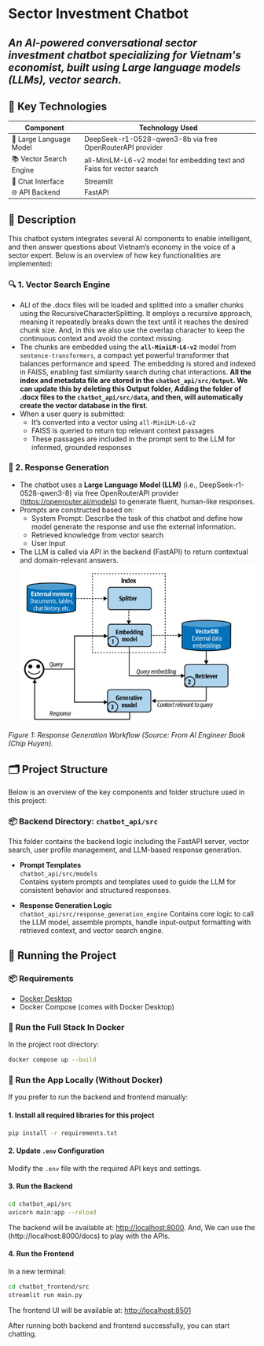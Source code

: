 #  Sector Investment Chatbot

**_An AI-powered conversational sector investment chatbot specializing for Vietnam's economist, built using **Large language models (LLMs)**, **vector search**._**
---
## 🧠 Key Technologies

| Component              | Technology Used                   |
|------------------------|------------------------------------|
| 🧠 Large Language Model | DeepSeek-r1-0528-qwen3-8b via free OpenRouterAPI provider   |
| 📚 Vector Search Engine | all-MiniLM-L6-v2 model for embedding text and Faiss for vector search  |
| 💬 Chat Interface        | Streamlit                         |
| 🌐 API Backend          | FastAPI                          |

## 📘 Description

This chatbot system integrates several AI components to enable intelligent, and then answer questions about Vietnam’s economy in the voice of a sector expert. Below is an overview of how key functionalities are implemented:

### 🔍 1. Vector Search Engine

- ALl of the .docx files will be loaded and splitted into a smaller chunks using the RecursiveCharacterSplitting. It employs a recursive approach, meaning it repeatedly breaks down the text until it reaches the desired chunk size. And, in this we also use the overlap character to keep the continuous context and avoid the context missing. 
- The chunks are embedded using the **`all-MiniLM-L6-v2`** model from `sentence-transformers`, a compact yet powerful transformer that balances performance and speed. The embedding is stored and indexed in FAISS, enabling fast similarity search during chat interactions. **All the index and metadata file are stored in the `chatbot_api/src/Output`. We can update this by deleting this Output folder, Adding the folder of .docx files to the `chatbot_api/src/data`, and then, will automatically create the vector database in the first**. 
- When a user query is submitted:
  - It’s converted into a vector using `all-MiniLM-L6-v2`
  - FAISS is queried to return top relevant context passages
  - These passages are included in the prompt sent to the LLM for informed, grounded responses

### 🧠 2. Response Generation

- The chatbot uses a **Large Language Model (LLM)** (i.e., DeepSeek-r1-0528-qwen3-8) via free OpenRouterAPI provider (https://openrouter.ai/models) to generate fluent, human-like responses.
- Prompts are constructed based on:
  - System Prompt: Describe the task of this chatbot and define how model generate the response and use the external information. 
  - Retrieved knowledge from vector search
  - User Input
- The LLM is called via API in the backend (FastAPI) to return contextual and domain-relevant answers.
![Response Generation Workflow](workflow_chart.PNG)

*Figure 1: Response Generation Workflow (Source: From AI Engineer Book (Chip Huyen).*

## 🗂 Project Structure

Below is an overview of the key components and folder structure used in this project:

### 📦 Backend Directory: `chatbot_api/src`

This folder contains the backend logic including the FastAPI server, vector search, user profile management, and LLM-based response generation.

- **Prompt Templates**  
  `chatbot_api/src/models`  
  Contains system prompts and templates used to guide the LLM for consistent behavior and structured responses.

- **Response Generation Logic**  
  `chatbot_api/src/response_generation_engine`
  Contains core logic to call the LLM model, assemble prompts, handle input-output formatting with retrieved context, and vector search engine.

## 🚀 Running the Project

### 📦 Requirements

- [Docker Desktop](https://www.docker.com/products/docker-desktop)
- Docker Compose (comes with Docker Desktop)
  
### 🔧 Run the Full Stack In Docker 

In the project root directory:

```bash
docker compose up --build
```

### 🧪 Run the App Locally (Without Docker)


If you prefer to run the backend and frontend manually:

#### 1. Install all required libraries for this project
```bash
pip install -r requirements.txt
```
 
#### 2. Update `.env` Configuration


Modify the `.env` file with the required API keys and settings.


#### 3. Run the Backend

```bash
cd chatbot_api/src
uvicorn main:app --reload
```
The backend will be available at: [http://localhost:8000](http://127.0.0.1:8000). And, We can use the (http://localhost:8000/docs) to play with the APIs. 

#### 4. Run the Frontend

In a new terminal:

```bash
cd chatbot_frontend/src
streamlit run main.py
```

The frontend UI will be available at: [http://localhost:8501](http://localhost:8501)

After running both backend and frontend successfully, you can start chatting.
